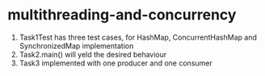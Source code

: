 # multithreading-and-concurrency

1. Task1Test has three test cases, for HashMap, ConcurrentHashMap and SynchronizedMap implementation
2. Task2.main() will yeld the desired behaviour
3. Task3 implemented with one producer and one consumer
